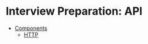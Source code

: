 # Interview Preparation: API

- [Components](./component/README.md)
    - [HTTP](./component/http.md)
